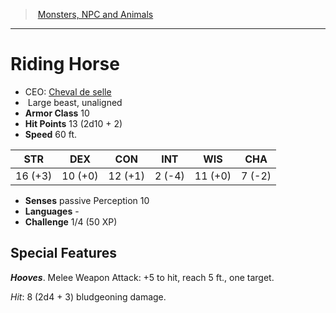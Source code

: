 ﻿---
!MonsterItem
Family: MonsterVO
Type: beast
Size: Large
Alignment: unaligned
ArmorClass: 10
HitPoints: 13 (2d10 + 2)
Speed: 60 ft.
Strength: 16 (+3)
Dexterity: 10 (+0)
Constitution: 12 (+1)
Intelligence: ' 2 (-4)'
Wisdom: 11 (+0)
Charisma: ' 7 (-2)'
Senses: passive Perception 10
Languages: '-'
Challenge: 1/4 (50 XP)
Id: monsters_vo.md#riding-horse
ParentLink: monsters_vo.md#monsters-npc-and-animals
Name: Riding Horse
ParentName: Monsters, NPC and Animals
NameLevel: 1
AltName: '[Cheval de selle](hd_monsters_cheval_de_selle.md)'
Attributes: {}
AttributesDictionary: >+
  {}

---
> [Monsters, NPC and Animals](srd_monsters.md)

---

# Riding Horse

- CEO: [Cheval de selle](hd_monsters_cheval_de_selle.md)
-  Large beast, unaligned
- **Armor Class** 10
- **Hit Points** 13 (2d10 + 2)
- **Speed** 60 ft.

|STR|DEX|CON|INT|WIS|CHA|
|---|---|---|---|---|---|
|16 (+3)|10 (+0)|12 (+1)| 2 (-4)|11 (+0)| 7 (-2)|

- **Senses** passive Perception 10
- **Languages** -
- **Challenge** 1/4 (50 XP)

## Special Features

**_Hooves_**. Melee Weapon Attack: +5 to hit, reach 5 ft., one target.

_Hit_: 8 (2d4 + 3) bludgeoning damage.

